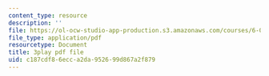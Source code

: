 ```yaml
---
content_type: resource
description: ''
file: https://ol-ocw-studio-app-production.s3.amazonaws.com/courses/6-042j-mathematics-for-computer-science-spring-2015/c187cdf86ecca2da952699d867a2f879_WQHOImO0pX0.pdf
file_type: application/pdf
resourcetype: Document
title: 3play pdf file
uid: c187cdf8-6ecc-a2da-9526-99d867a2f879
---
```

